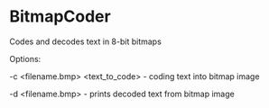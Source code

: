 # BitmapCoder
Codes and decodes text in 8-bit bitmaps

Options:

  -c <filename.bmp> <text_to_code> - coding text into bitmap image
  
  -d <filename.bmp> - prints decoded text from bitmap image
